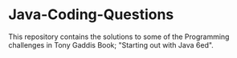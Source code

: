 # Java-Coding-Questions
This repository contains the solutions to some of the Programming challenges in Tony Gaddis Book; "Starting out with Java 6ed".

